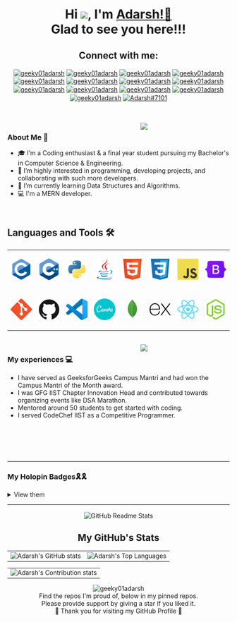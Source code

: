 <!-- headline -->
<h1 align="center">Hi <img src="https://github.com/seanprashad/slackmoji/blob/master/emoji/blob/blob-wave-gif.gif" width="40px">, I'm <a href="https://geeky01adarsh.github.io/portfolio" target="_blank">Adarsh!💙</a></br> Glad to see you here!!!</h1>

<!-- Social Links -->
<h2 align="center">Connect with me:</h2>
<p align="center">
<a href="https://dev.to/geeky01adarsh" target="blank"><img align="center" src="https://raw.githubusercontent.com/rahuldkjain/github-profile-readme-generator/master/src/images/icons/Social/devto.svg" alt="geeky01adarsh" height="30" width="40" /></a>
<a href="https://twitter.com/geeky01adarsh" target="blank"><img align="center" src="https://raw.githubusercontent.com/rahuldkjain/github-profile-readme-generator/master/src/images/icons/Social/twitter.svg" alt="geeky01adarsh" height="30" width="40" /></a>
<a href="https://linkedin.com/in/geeky01adarsh" target="blank"><img align="center" src="https://raw.githubusercontent.com/rahuldkjain/github-profile-readme-generator/master/src/images/icons/Social/linked-in-alt.svg" alt="geeky01adarsh" height="30" width="40" /></a>
<a href="https://stackoverflow.com/users/geeky01adarsh" target="blank"><img align="center" src="https://raw.githubusercontent.com/rahuldkjain/github-profile-readme-generator/master/src/images/icons/Social/stack-overflow.svg" alt="geeky01adarsh" height="30" width="40" /></a>
<a href="https://kaggle.com/geeky01adarsh" target="blank"><img align="center" src="https://raw.githubusercontent.com/rahuldkjain/github-profile-readme-generator/master/src/images/icons/Social/kaggle.svg" alt="geeky01adarsh" height="30" width="40" /></a>
<a href="https://instagram.com/geeky01adarsh" target="blank"><img align="center" src="https://raw.githubusercontent.com/rahuldkjain/github-profile-readme-generator/master/src/images/icons/Social/instagram.svg" alt="geeky01adarsh" height="30" width="40" /></a>
<a href="https://hashnode.com/geeky01adarsh" target="blank"><img align="center" src="https://raw.githubusercontent.com/rahuldkjain/github-profile-readme-generator/master/src/images/icons/Social/hashnode.svg" alt="geeky01adarsh" height="30" width="40" /></a>
<a href="https://www.codechef.com/users/geeky01adarsh" target="blank"><img align="center" src="https://cdn.jsdelivr.net/npm/simple-icons@3.1.0/icons/codechef.svg" alt="geeky01adarsh" height="30" width="40" /></a>
<a href="https://www.hackerrank.com/geeky01adarsh" target="blank"><img align="center" src="https://raw.githubusercontent.com/rahuldkjain/github-profile-readme-generator/master/src/images/icons/Social/hackerrank.svg" alt="geeky01adarsh" height="30" width="40" /></a>
<a href="https://codeforces.com/profile/geeky01adarsh" target="blank"><img align="center" src="https://raw.githubusercontent.com/rahuldkjain/github-profile-readme-generator/master/src/images/icons/Social/codeforces.svg" alt="geeky01adarsh" height="30" width="40" /></a>
<a href="https://www.leetcode.com/geeky01adarsh" target="blank"><img align="center" src="https://raw.githubusercontent.com/rahuldkjain/github-profile-readme-generator/master/src/images/icons/Social/leet-code.svg" alt="geeky01adarsh" height="30" width="40" /></a>
<a href="https://www.hackerearth.com/geeky01adarsh" target="blank"><img align="center" src="https://raw.githubusercontent.com/rahuldkjain/github-profile-readme-generator/master/src/images/icons/Social/hackerearth.svg" alt="geeky01adarsh" height="30" width="40" /></a>
<a href="https://auth.geeksforgeeks.org/user/geeky01adarsh" target="blank"><img align="center" src="https://raw.githubusercontent.com/rahuldkjain/github-profile-readme-generator/master/src/images/icons/Social/geeks-for-geeks.svg" alt="geeky01adarsh" height="30" width="40" /></a>
<a href="https://discord.gg/Adarsh#7101" target="blank"><img align="center" src="https://raw.githubusercontent.com/rahuldkjain/github-profile-readme-generator/master/src/images/icons/Social/discord.svg" alt="Adarsh#7101" height="30" width="40" /></a>
</p>
<br/><br/>

<!-- display image -->
<img  src="geeky01adarsh.png" width="40%" align="right" >

<!-- about me -->

### About Me 🚀

- 🎓 I’m a Coding enthusiast & a final year student pursuing my Bachelor's in Computer Science & Engineering.
- 👀 I’m highly interested in programming, developing projects, and collaborating with such more developers.
- 🌱 I’m currently learning Data Structures and Algorithms.
- 💻 I'm a MERN developer.

</br>

<!-- tools and technology -->
<h2>Languages and Tools 🛠</h2>
<p align='center'>
   <table align='center' width='100px'>
      <tr>
<td width="180" align='center'>&nbsp;&nbsp;<img alt="C" width="60px" src="https://github.com/devicons/devicon/blob/master/icons/c/c-original.svg" />&nbsp;&nbsp;</td>
<td width="180" align='center'>&nbsp;&nbsp;<img alt="C++" width="60px" src="https://github.com/devicons/devicon/blob/master/icons/cplusplus/cplusplus-original.svg" />&nbsp;&nbsp;</td>
<td width="180" align='center'>&nbsp;&nbsp;<img alt="Python" width="60px" src="https://github.com/devicons/devicon/blob/master/icons/python/python-original.svg"/>&nbsp;&nbsp;</td>
         <td width="180" align='center'>&nbsp;&nbsp;<img alt="Java" width="60px" src="https://github.com/devicons/devicon/blob/master/icons/java/java-original.svg" />&nbsp;&nbsp;</td>


<td width="180" align='center'>&nbsp;&nbsp;<img alt="HTML5" width="60px" src="https://github.com/devicons/devicon/blob/master/icons/html5/html5-original.svg" />&nbsp;&nbsp;</td>
<td width="180" align='center'>&nbsp;&nbsp;<img alt="CSS3" width="60px" src="https://github.com/devicons/devicon/blob/master/icons/css3/css3-original.svg" />&nbsp;&nbsp;</td>
         <td width="180" align='center'>&nbsp;&nbsp;<img alt="CSS3" width="60px" src="https://github.com/devicons/devicon/blob/master/icons/javascript/javascript-original.svg" />&nbsp;&nbsp;</td>
         <td width="180" align='center'>&nbsp;&nbsp;<img alt="CSS3" width="60px" src="https://github.com/devicons/devicon/blob/master/icons/bootstrap/bootstrap-original.svg" />&nbsp;&nbsp;</td>
      </tr>
      <tr>
<td width="180" align='center'>&nbsp;&nbsp;<img alt="Git" width="60px" src="https://github.com/devicons/devicon/blob/master/icons/git/git-original.svg" />&nbsp;&nbsp;</td>
<td width="180" align='center'>&nbsp;&nbsp;<img alt="Github" width="60px" src="https://github.com/devicons/devicon/blob/master/icons/github/github-original.svg" />&nbsp;&nbsp; </td>
<td width="180" align='center'>&nbsp;&nbsp;<img alt="VS-Code" width="60px" src="https://github.com/devicons/devicon/blob/master/icons/vscode/vscode-original.svg" />&nbsp;&nbsp;</td>
         <td width="180" align='center'>&nbsp;&nbsp;<img alt="VS-Code" width="60px" src="https://github.com/devicons/devicon/blob/master/icons/canva/canva-original.svg" />&nbsp;&nbsp;</td>
     
<td width="180" align='center'>&nbsp;&nbsp;<img alt="Git" width="60px" src="https://github.com/devicons/devicon/blob/master/icons/mongodb/mongodb-original.svg" />&nbsp;&nbsp;</td>
<td width="180" align='center'>&nbsp;&nbsp;<img alt="Github" width="60px" src="https://github.com/devicons/devicon/blob/master/icons/express/express-original.svg" />&nbsp;&nbsp; </td>
<td width="180" align='center'>&nbsp;&nbsp;<img alt="VS-Code" width="60px" src="https://github.com/devicons/devicon/blob/master/icons/react/react-original.svg" />&nbsp;&nbsp;</td>
         <td width="180" align='center'>&nbsp;&nbsp;<img alt="VS-Code" width="60px" src="https://github.com/devicons/devicon/blob/master/icons/nodejs/nodejs-original.svg" />&nbsp;&nbsp;</td>
      </tr>
      </table>
</p>
</br>

<img src="workbench.svg" width="40%" align="right">

### My experiences 💻

- I have served as GeeksforGeeks Campus Mantri and had won the Campus Mantri of the Month award.
- I was GFG IIST Chapter Innovation Head and contributed towards organizing events like DSA Marathon.
- Mentored around 50 students to get started with coding.
- I served CodeChef IIST as a Competitive Programmer.

</br></br></br></br>

<hr>

### My Holopin Badges🎗🎗
<details>
<summary>View them</summary>
  
   
[![@geeky01adarsh's Holopin board](https://holopin.me/geeky01adarsh)](https://holopin.io/@geeky01adarsh)

</details>
<hr>

<!-- #### Github Stats:- -->
<p align="center">
 <img width="100px" src="https://res.cloudinary.com/anuraghazra/image/upload/v1594908242/logo_ccswme.svg" align="center" alt="GitHub Readme Stats" />
 <h2 align="center">My GitHub's Stats</h2>
</p>

<table>
  <tr>
   <!-- use https://github-readme-stats.vercel.app/api?username=geeky01adarsh instead for showing results --->
  <td> <img src="https://github-readme-stats-eight-tau-89.vercel.app/api?username=geeky01adarsh&show=reviews&show_icons=true&locale=en&bg_color=30,e96443,904e95&title_color=fff&text_color=fff" alt="Adarsh's GitHub stats" />  </td>
    <td><img src="https://github-readme-stats-eight-tau-89.vercel.app/api/top-langs?username=geeky01adarsh&show_icons=true&locale=en&bg_color=30,e96443,904e95&title_color=fff&text_color=fff&layout=compact&theme=cobalt" alt="Adarsh's Top Languages" /></td>
  </tr>
</table>

<table align='center'>
  <tr>
    <td><img src="https://github-readme-streak-stats.herokuapp.com/?user=geeky01adarsh&layout=compact" alt="Adarsh's Contribution stats" /></td>
  </tr>
</table>

<!-- ### Contribution Graph 📈
![geeky01adarsh's contribution graph](https://activity-graph.herokuapp.com/graph?username=geeky01adarsh&custom_title=geeky01adarsh's%20contribution%20in%20last%2031%20days&color=ffffff&line=faf5f2&point=f5e1d3&bg_color=cc5200&area=true&area_color=e65c00)
 -->

<p align="center"> <img src="https://komarev.com/ghpvc/?username=geeky01adarsh&label=Profile%20views&color=orange&style=flat&label=PROFILE+VIEWS" alt="geeky01adarsh" /> 
</br>   Find the repos I'm proud of, below in my pinned repos. </br>Please provide support by giving a star if you liked it.</br>
🧡 Thank you for visiting my GitHub Profile 🧡

</p>

<!---
geeky01adarsh/geeky01adarsh is a ✨ special ✨ repository because its `README.md` (this file) appears on your GitHub profile.
You can click the Preview link to take a look at your changes.
--->
